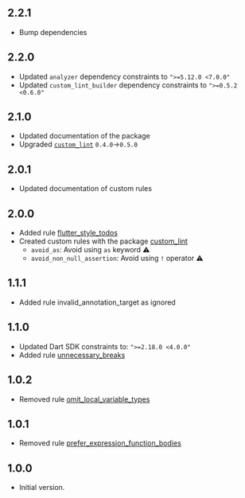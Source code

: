 ## 2.2.1

* Bump dependencies

## 2.2.0

* Updated `analyzer` dependency constraints to `">=5.12.0 <7.0.0"`
* Updated `custom_lint_builder` dependency constraints to `">=0.5.2 <0.6.0"`

## 2.1.0

* Updated documentation of the package
* Upgraded [`custom_lint`][custom_lint] `0.4.0`->`0.5.0`

## 2.0.1

* Updated documentation of custom rules

## 2.0.0

* Added rule [flutter_style_todos](https://dart-lang.github.io/linter/lints/flutter_style_todos.html)
* Created custom rules with the package [custom_lint][custom_lint]
    * `avoid_as`: Avoid using `as` keyword :warning:
    * `avoid_non_null_assertion`: Avoid using `!` operator :warning:

## 1.1.1

* Added rule invalid_annotation_target as ignored

## 1.1.0

* Updated Dart SDK constraints to: `">=2.18.0 <4.0.0"`
* Added rule [unnecessary_breaks](https://dart-lang.github.io/linter/lints/unnecessary_breaks.html)

## 1.0.2

* Removed rule [omit_local_variable_types](https://dart-lang.github.io/linter/lints/omit_local_variable_types.html)

## 1.0.1

* Removed rule [prefer_expression_function_bodies](https://dart-lang.github.io/linter/lints/prefer_expression_function_bodies.html)

## 1.0.0

* Initial version.

[custom_lint]: https://pub.dev/packages/custom_lint